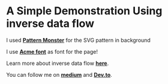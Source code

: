 # A Simple Demonstration Using inverse data flow

I used [**Pattern Monster**](https://pattern.monster/) for the SVG pattern in background

I use [**Acme font**](https://fonts.google.com/specimen/Acme?category=Sans+Serif&sidebar.open=true&selection.family=Acme#standard-styles) as font for the page!

Learn more about inverse data flow [**here**](https://dev.to/mmcclure11/inverse-data-flow-in-react-mg7).

You can follow me on [**medium**](https://medium.com/@seifeslimene) and [**Dev.to**](https://dev.to/seifeslimene).
